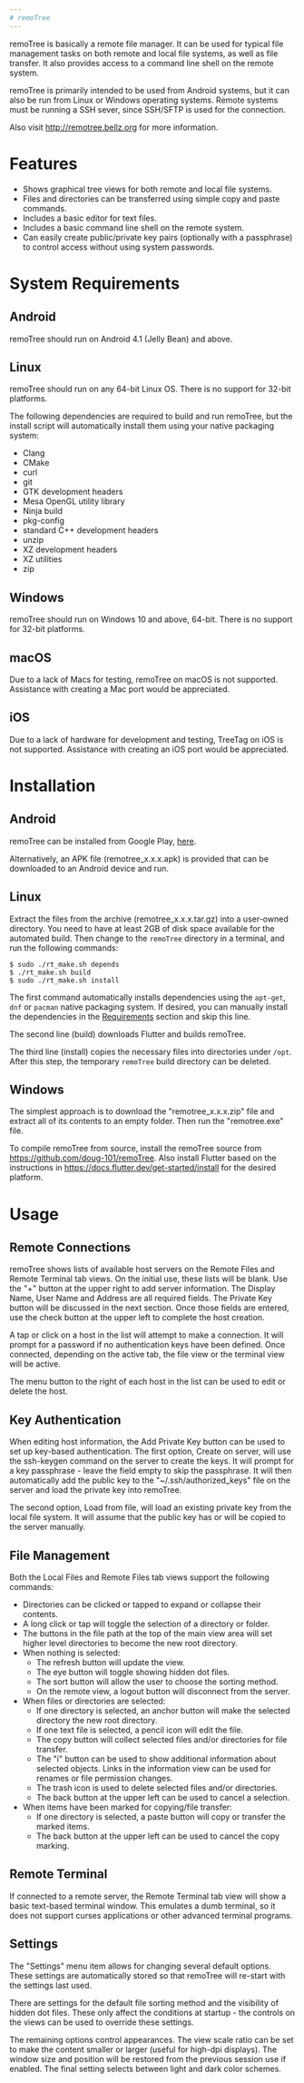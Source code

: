 ```yaml
---
# remoTree
---
```


remoTree is basically a remote file manager.  It can be used for typical file
management tasks on both remote and local file systems, as well as file
transfer.  It also provides access to a command line shell on the remote
system.

remoTree is primarily intended to be used from Android systems, but it can
also be run from Linux or Windows operating systems.  Remote systems must be
running a SSH sever, since SSH/SFTP is used for the connection.

Also visit <http://remotree.bellz.org> for more information.

# Features

* Shows graphical tree views for both remote and local file systems.
* Files and directories can be transferred using simple copy and paste
  commands.
* Includes a basic editor for text files.
* Includes a basic command line shell on the remote system.
* Can easily create public/private key pairs (optionally with a passphrase) to
  control access without using system passwords.

# System Requirements

## Android

remoTree should run on Android 4.1 (Jelly Bean) and above.

## Linux

remoTree should run on any 64-bit Linux OS.  There is no support for 32-bit
platforms.

The following dependencies are required to build and run remoTree, but the
install script will automatically install them using your native packaging
system:

* Clang
* CMake
* curl
* git
* GTK development headers
* Mesa OpenGL utility library
* Ninja build
* pkg-config
* standard C++ development headers
* unzip
* XZ development headers
* XZ utilities
* zip

## Windows

remoTree should run on Windows 10 and above, 64-bit.  There is no support for
32-bit platforms.

## macOS

Due to a lack of Macs for testing, remoTree on macOS is not supported.
Assistance with creating a Mac port would be appreciated.

## iOS

Due to a lack of hardware for development and testing, TreeTag on iOS is not
supported.  Assistance with creating an iOS port would be appreciated.

# Installation

## Android

remoTree can be installed from Google Play,
[here](https://play.google.com/store/apps/details?id=org.bellz.remotree).

Alternatively, an APK file (remotree_x.x.x.apk) is provided that can be
downloaded to an Android device and run.

## Linux

Extract the files from the archive (remotree_x.x.x.tar.gz) into a user-owned
directory.  You need to have at least 2GB of disk space available for the
automated build.  Then change to the `remoTree` directory in a terminal, and
run the following commands:

    $ sudo ./rt_make.sh depends
    $ ./rt_make.sh build
    $ sudo ./rt_make.sh install

The first command automatically installs dependencies using the `apt-get`,
`dnf` or `pacman` native packaging system.  If desired, you can manually
install the dependencies in the [Requirements](requirements.md) section and
skip this line.

The second line (build) downloads Flutter and builds remoTree.

The third line (install) copies the necessary files into directories under
`/opt`.  After this step, the temporary `remoTree` build directory can be
deleted.

## Windows

The simplest approach is to download the "remotree_x.x.x.zip" file and
extract all of its contents to an empty folder.  Then run the "remotree.exe"
file.

To compile remoTree from source, install the remoTree source from
<https://github.com/doug-101/remoTree>.  Also install Flutter based on the
instructions in <https://docs.flutter.dev/get-started/install> for the desired
platform.

# Usage

## Remote Connections

remoTree shows lists of available host servers on the Remote Files and Remote
Terminal tab views.  On the initial use, these lists will be blank.  Use the
"+" button at the upper right to add server information.  The Display Name,
User Name and Address are all required fields.  The Private Key button will be
discussed in the next section.  Once those fields are entered, use the check
button at the upper left to complete the host creation.

A tap or click on a host in the list will attempt to make a connection.  It
will prompt for a password if no authentication keys have been defined.  Once
connected, depending on the active tab, the file view or the terminal view
will be active.

The menu button to the right of each host in the list can be used to edit or
delete the host.

## Key Authentication

When editing host information, the Add Private Key button can be used to set
up key-based authentication.  The first option, Create on server, will use the
ssh-keygen command on the server to create the keys.  It will prompt for a key
passphrase - leave the field empty to skip the passphrase.  It will then
automatically add the public key to the "~/.ssh/authorized_keys" file on the
server and load the private key into remoTree.

The second option, Load from file, will load an existing private key from the
local file system.  It will assume that the public key has or will be copied
to the server manually.

## File Management

Both the Local Files and Remote Files tab views support the following
commands:

* Directories can be clicked or tapped to expand or collapse their contents.
* A long click or tap will toggle the selection of a directory or folder.
* The buttons in the file path at the top of the main view area will set
  higher level directories to become the new root directory.
* When nothing is selected:
    * The refresh button will update the view.
    * The eye button will toggle showing hidden dot files.
    * The sort button will allow the user to choose the sorting method.
    * On the remote view, a logout button will disconnect from the server.
* When files or directories are selected:
    * If one directory is selected, an anchor button will make the selected
      directory the new root directory.
    * If one text file is selected, a pencil icon will edit the file.
    * The copy button will collect selected files and/or directories for file
      transfer.
    * The "i" button can be used to show additional information about selected
      objects.  Links in the information view can be used for renames or file
      permission changes.
    * The trash icon is used to delete selected files and/or directories.
    * The back button at the upper left can be used to cancel a selection.
* When items have been marked for copying/file transfer:
    * If one directory is selected, a paste button will copy or transfer the
      marked items.  
    * The back button at the upper left can be used to cancel the copy
      marking.

## Remote Terminal

If connected to a remote server, the Remote Terminal tab view will show a
basic text-based terminal window.  This emulates a dumb terminal, so it does
not support curses applications or other advanced terminal programs.

## Settings

The "Settings" menu item allows for changing several default options. These
settings are automatically stored so that remoTree will re-start with the
settings last used.

There are settings for the default file sorting method and the visibility of
hidden dot files.  These only affect the conditions at startup - the controls
on the views can be used to override these settings.

The remaining options control appearances.  The view scale ratio can be set to
make the content smaller or larger (useful for high-dpi displays). The window
size and position will be restored from the previous session use if enabled.
The final setting selects between light and dark color schemes.
